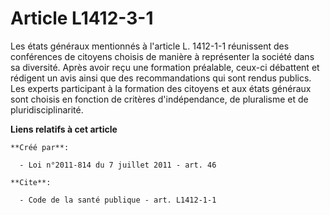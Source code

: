 # Article L1412-3-1

Les états généraux mentionnés à l'article L. 1412-1-1 réunissent des conférences de citoyens choisis de manière à représenter
la société dans sa diversité. Après avoir reçu une formation préalable, ceux-ci débattent et rédigent un avis ainsi que des
recommandations qui sont rendus publics. Les experts participant à la formation des citoyens et aux états généraux sont
choisis en fonction de critères d'indépendance, de pluralisme et de pluridisciplinarité.

**Liens relatifs à cet article**

	**Créé par**:

	  - Loi n°2011-814 du 7 juillet 2011 - art. 46

	**Cite**:

	  - Code de la santé publique - art. L1412-1-1
